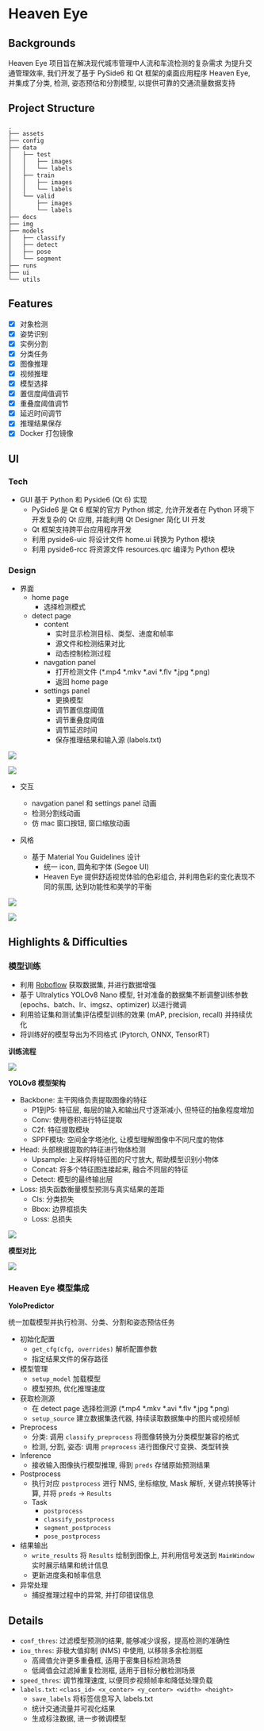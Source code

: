 # Heaven Eye

## Backgrounds

Heaven Eye 项目旨在解决现代城市管理中人流和车流检测的复杂需求
为提升交通管理效率, 我们开发了基于 PySide6 和 Qt 框架的桌面应用程序 Heaven Eye, 并集成了分类, 检测, 姿态预估和分割模型, 以提供可靠的交通流量数据支持

## Project Structure

```shell
.
├── assets
├── config
├── data
│   ├── test
│   │   ├── images
│   │   └── labels
│   ├── train
│   │   ├── images
│   │   └── labels
│   └── valid
│       ├── images
│       └── labels
├── docs
├── img
├── models
│   ├── classify
│   ├── detect
│   ├── pose
│   └── segment
├── runs
├── ui
└── utils
```
## Features

- [x] 对象检测
- [x] 姿势识别
- [x] 实例分割
- [x] 分类任务
- [x] 图像推理
- [x] 视频推理
- [x] 模型选择
- [x] 置信度阈值调节
- [x] 重叠度阈值调节
- [x] 延迟时间调节
- [x] 推理结果保存
- [x] Docker 打包镜像 

## UI 

### Tech

- GUI 基于 Python 和 Pyside6 (Qt 6) 实现
  - PySide6 是 Qt 6 框架的官方 Python 绑定, 允许开发者在 Python 环境下开发复杂的 Qt 应用, 并能利用 Qt Designer 简化 UI 开发
  - Qt 框架支持跨平台应用程序开发
  - 利用 pyside6-uic 将设计文件 home.ui 转换为 Python 模块
  - 利用 pyside6-rcc 将资源文件 resources.qrc 编译为 Python 模块

### Design

- 界面
  - home page
    - 选择检测模式
  - detect page
    - content
      - 实时显示检测目标、类型、进度和帧率
      - 源文件和检测结果对比
      - 动态控制检测过程
    - navgation panel
      - 打开检测文件 (*.mp4 *.mkv *.avi *.flv *.jpg *.png)
      - 返回 home page
    - settings panel
      - 更换模型
      - 调节置信度阈值
      - 调节重叠度阈值
      - 调节延迟时间
      - 保存推理结果和输入源 (labels.txt)

![](/assets/1.png)

![](/assets/2.png)

- 交互
  - navgation panel 和 settings panel 动画
  - 检测分割线动画
  - 仿 mac 窗口按钮, 窗口缩放动画

- 风格
  - 基于 Material You Guidelines 设计
    - 统一 icon, 圆角和字体 (Segoe UI)
    - Heaven Eye 提供舒适视觉体验的色彩组合, 并利用色彩的变化表现不同的氛围, 达到功能性和美学的平衡

![](/assets/3.png)

![](/assets/4.webp) 

## Highlights & Difficulties

### 模型训练

- 利用 [Roboflow](https://roboflow.com/?ref=ultralytics) 获取数据集, 并进行数据增强
- 基于 Ultralytics YOLOv8 Nano 模型, 针对准备的数据集不断调整训练参数 (epochs、batch、lr、imgsz、optimizer) 以进行微调
- 利用验证集和测试集评估模型训练的效果 (mAP, precision, recall) 并持续优化
- 将训练好的模型导出为不同格式 (Pytorch, ONNX, TensorRT) 

**训练流程**

![](/assets/7.png)

**YOLOv8 模型架构**

- Backbone: 主干网络负责提取图像的特征
  - P1到P5: 特征层, 每层的输入和输出尺寸逐渐减小, 但特征的抽象程度增加
  - Conv: 使用卷积进行特征提取
  - C2f: 特征提取模块
  - SPPF模块: 空间金字塔池化, 让模型理解图像中不同尺度的物体
- Head: 头部根据提取的特征进行物体检测
  - Upsample: 上采样将特征图的尺寸放大, 帮助模型识别小物体
  - Concat: 将多个特征图连接起来, 融合不同层的特征
  - Detect: 模型的最终输出层
- Loss: 损失函数衡量模型预测与真实结果的差距
  - Cls: 分类损失
  - Bbox: 边界框损失
  - Loss: 总损失

![](/assets/5.webp)

**模型对比**

![](/assets/6.avif)


### Heaven Eye 模型集成

**YoloPredictor** 

统一加载模型并执行检测、分类、分割和姿态预估任务

- 初始化配置  
  - `get_cfg(cfg, overrides)` 解析配置参数
  - 指定结果文件的保存路径
- 模型管理
  - `setup_model` 加载模型
  - 模型预热, 优化推理速度
- 获取检测源 
  - 在 detect page 选择检测源 (*.mp4 *.mkv *.avi *.flv *.jpg *.png)
  -  `setup_source` 建立数据集迭代器, 持续读取数据集中的图片或视频帧
- Preprocess  
  - 分类: 调用 `classify_preprocess` 将图像转换为分类模型兼容的格式  
  - 检测, 分割, 姿态: 调用 `preprocess` 进行图像尺寸变换、类型转换
- Inference
  - 接收输入图像执行模型推理, 得到 `preds` 存储原始预测结果
- Postprocess
  - 执行对应 `postprocess` 进行 NMS, 坐标缩放, Mask 解析, 关键点转换等计算, 并将 `preds` -> `Results`
  - Task
    - `postprocess`  
    - `classify_postprocess`  
    - `segment_postprocess`  
    - `pose_postprocess`  
- 结果输出
  - `write_results` 将 `Results` 绘制到图像上, 并利用信号发送到 `MainWindow`  实时展示结果和统计信息
  - 更新进度条和帧率信息
- 异常处理
  - 捕捉推理过程中的异常, 并打印错误信息

## Details

- `conf_thres`: 过滤模型预测的结果, 能够减少误报，提高检测的准确性
- `iou_thres`: 非极大值抑制 (NMS) 中使用, 以移除多余检测框
  - 高阈值允许更多重叠框, 适用于密集目标检测场景
  - 低阈值会过滤掉重复检测框, 适用于目标分散检测场景
- `speed_thres`: 调节推理速度, 以便同步视频帧率和降低处理负载
- `labels.txt`: `<class_id> <x_center> <y_center> <width> <height>`
  - `save_labels` 将标签信息写入 labels.txt
  - 统计交通流量并可视化结果
  - 生成标注数据, 进一步微调模型





